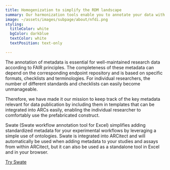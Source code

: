 ```yaml
---
title: Homogenization to simplify the RDM landscape
summary: Our harmonization tools enable you to annotate your data with descriptive metadata and apply consistent terminologies.
image: ~/assets/images/subpage/about/nfdi.png
styling:
  titleColor: white
  bgColor: darkblue
  textColor: white
  textPosition: text-only

---
```


The annotation of metadata is essential for well-maintained research data according to FAIR principles. 
The completeness of these metadata can depend on the corresponding endpoint repository and is based on specific formats, checklists and terminologies. 
For individual researchers, the number of different standards and checklists can easily become unmanageable. 

Therefore, we have made it our mission to keep track of the key metadata relevant for data publication by including them in templates that can be integrated into ARCs easily, enabling the individual researcher to comfortably use the prefabricated construct. 

Swate (Swate workflow annotation tool for Excel) simplifies adding standardized metadata for your experimental workflows by leveraging a simple use of ontologies. 
Swate is integrated into ARCitect and will automatically be used when adding metadata to your studies and assays from within ARCitect, but it can also be used as a standalone tool in Excel and in your browser.

<a class="btn btn-lg bg-white text-darkblue border-darkblue" href="https://swate-alphanfdi4plants.org">Try Swate</a>